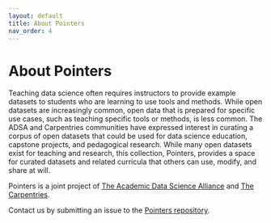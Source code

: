 ```yaml
---
layout: default
title: About Pointers
nav_order: 4
---
```


# About Pointers

Teaching data science often requires instructors to provide example datasets to students who are learning to use tools and methods. While open datasets are increasingly common, open data that is prepared for specific use cases, such as teaching specific tools or methods, is less common. The ADSA and Carpentries communities have expressed interest in curating a corpus of open datasets that could be used for data science education, capstone projects, and pedagogical research. While many open datasets exist for teaching and research, this collection, Pointers, provides a space for curated datasets and related curricula that others can use, modify, and share at will. 

Pointers is a joint project of [The Academic Data Science Alliance](adsa-home) and [The Carpentries](carpentries-home). 

Contact us by submitting an issue to the [Pointers repository](https://github.com/carpentries/pointers/issues/new/choose).


[adsa-home]: https://academicdatascience.org/
[carpentries-home]: https://carpentries.org/
[cc0]: https://creativecommons.org/share-your-work/public-domain/cc0/
[cc-by]: https://creativecommons.org/licenses/by/4.0/
[coc]: https://docs.carpentries.org/topic_folders/policies/code-of-conduct.html
[data-dict]: https://www.usgs.gov/data-management/data-dictionaries
[mit]: https://mit-license.org/
[panton]: http://pantonprinciples.org/
[pointers-zenodo]: https://zenodo.org/communities/pointers
[review-checklist]: FIXME
[wickham-tidy-data-2014]: https://doi.org/10.18637/jss.v059.i10
[zenodo]: https://zenodo.org/


